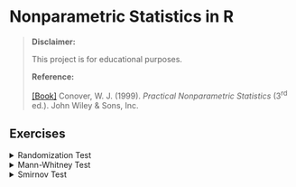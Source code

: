# Nonparametric Statistics in R #

> **Disclaimer:**
>
> This project is for educational purposes.
> 
> **Reference:**
>
> [[Book]](https://www.wiley.com/en-us/Practical+Nonparametric+Statistics%2C+3rd+Edition-p-9780471160687) Conover, W. J. (1999). *Practical Nonparametric Statistics* (3<sup>rd</sup> ed.). John Wiley & Sons, Inc.

## Exercises
<details>
  <summary>Randomization Test</summary>
  
  ### Exercise 1
  (W.J. Conover Page 416) A tire company did a follow-up study on ten customers, randomly selected from those who had purchased new tires from them three years earlier, and asked them how many times they had encountered tire failure from any cause, such as nails, valve, leakage, etc. The study was restricted to two lines of long-life tires, called Brand A dan Bran B. These were their results.

  | Customer | Brand A | Brand B |
  | :---: | :---: | :---: |
  | 1 | 0 | 3 |
  | 2 | 2 | 5 |
  | 3 | 0 | 1 |
  | 4 | 1 | 4 |
  | 5 | 2 | 3 |

  Use Fisher’s randomization method to get the exact 𝑝-value for testing the null hypothesis of equal likelihood for tire failure, against the one-sided alternative that Brand A tends to have fewer tire failures.

  ### Exercises 2
  (W.J. Conover Page 416) A random sample of eight adults were asked how old they were when they went on their first date. The three men responded with ages 15, 17, 16, while the five women answered 12, 14, 15, 10, and 12. Test the hypothesis that the average is the same for both sexes against the alternative that girls tend to be younger on the occasion of their first date.
</details>

<details>
  <summary>Mann-Whitney Test</summary>
  
  ### Example 1
  (W.J. Conover Page 276) The senior class in a particular high school had 48 boys. Twelve boys lived on farms and the other 36 lived in town. A test was devised to see if farm boys in general were more physically fit than town boys. Each boy in the class was given a physical fitness test in which a low score indicates poor physical condition. The scores of the farm boys ($X_i$) and the town boys ($Y_i$) are as follows.

  <table>
  <tr>
    <th colspan="2">$X_i$: Farm Boys</td>
    <th colspan="6">$Y_i$: Town Boys</td>
  </tr>
  <tr>
    <td>14.8</td> <td>10.6</td> <td>12.7</td> <td>16.9</td> <td>7.6</td> <td>2.4</td> <td>6.2</td> <td>9.9</td>
  </tr>
  <tr>
    <td>7.3</td> <td>12.5</td> <td>14.2</td> <td>7.9</td> <td>11.3</td> <td>6.4</td> <td>6.1</td> <td>10.6</td>
  </tr>
  <tr>
    <td>5.6</td> <td>12.9</td> <td>12.6</td> <td>16.0</td> <td>8.3</td> <td>9.1</td> <td>15.3</td> <td>14.8</td>
  </tr>
  <tr>
    <td>6.3</td> <td>16.l</td> <td>2.1</td> <td>10.6</td> <td>6.7</td> <td>6.7</td> <td>10.6</td> <td>5.0</td>
  </tr>
    <td>9.0</td> <td>11.4</td> <td>17.7</td> <td>5.6</td> <td>3.6</td> <td>18.6</td> <td>1.8</td> <td>2.6</td>
  </tr>
  <tr>
    <td>4.2</td> <td>2.7</td> <td>11.8</td> <td>5.6</td> <td>1.0</td> <td>3.2</td> <td>5.9</td> <td>4.0</td>
  </tr>
  </table>

  ### Quiz 2021
  Misalkan terdapat suatu klaim yang mengatakan bahwa tanaman A memiliki khasiat dalam membantu mengurangi gejala medis suatu penyakit sistem pencernaan manusia. Kemudian, Anda diminta untuk mengecek kebenaran mengenai klaim tersebut. Setelah beberapa saat, Anda mendapatkan data mengenai 20 pasien penyakit pencernaan sebagai berikut!

  <table>
  <tr>
    <td>Kontrol</td> <td>3</td> <td>6</td> <td>4</td> <td>5</td> <td>5</td> <td>8</td> <td>6</td> <td>5</td> <td>7</td> <td>2</td>
  </tr>
  <tr>
    <td>Obat A</td> <td>2</td> <td>3</td> <td>1</td> <td>4</td> <td>7</td> <td>5</td> <td>5</td> <td>4</td> <td>2</td> <td>1</td>
  </tr>
  </table>

  Dalam kasus ini, apa uji yang cocok untuk melihat signifikansi perbedaan antara pasien kelompok kontrol dengan pasien yang diberikan obat dari tanaman A? Apa saja asumsi yang perlu dipenuhi uji yang Anda pilih? Lakukanlah uji yang Anda pilih tersebut! Definisikan secara lengkap hipotesis, prosedur uji statistik, hingga keputusan dan kesimpulan yang dapat diambil dari uji tersebut! Gunakan taraf signifikansi 0.05!
</details>

<details>
  <summary>Smirnov Test</summary>
  
  ### Exercise 4
  (W.J. Conover Page 287) Diet A was given to four overweight girls and diet B was given to five other overweight girls, with the following observed weight losses. Find a 90% confidence interval for mean difference in effectiveness of the two diets.

  | Diet Weight | Losses (pounds) |
  | :---: | :---: |
  | **A** | 7, 2, -1, 4 |
  | **B** | 6, 5, 2, 8, 3 |

  ### Quiz 2020
  Manajer sumber daya alam telah mencoba menggunakan *Satellite Landsat Multispectral Scanner* data untuk klasifikasi tutupan lahan yang lebih baik. Saat satelit itu diketahui terbang di atas wilayah yang berupa hutan, intensitas cahaya dibaca kemudian direkam pada pita inframerah. Diperoleh sampel yang sudah diurut seperti berikut:
  
  77 77 78 78 81 81 82 82 82 82 82 83 83 84 84 84 84 85 86 86 86 86 86 87 87 87 87 87 87 87 89 89 89 89 89 89 89 90 90 90 91 91 91 91 91 91 91 91 91 91 93 93 93 93 93 93 94 94 94 94 94 94 94 94 94 94 94 94 95 95 95 95 95 96 96 96 96 96 96 97 97 97 97 97 97 97 97 97 98 99 100 100 100 100 100 100 100 100 100 101 101 101 101 101 101 102 102 102 102 102 102 103 103 104 104 104 105 107
  
  Saat satelit itu terbang di atas wilayah perkotaan, intensitas cahaya yang dipantulkan oleh pita infra merah yang telah diurut seperti berikut:
  
  71 72 73 74 75 77 78 79 79 79 79 80 80 80 81 81 81 82 82 82 82 84 84 84 84 84 84 85 85 85 85 85 85 86 86 87 88 90 91 94
  
  Jika arti pembacaan berbeda, maka bacaan tersebut dapat digunakan untuk membedakan intensitas wilayah perkotaan dari kawasan hutan
</details>
